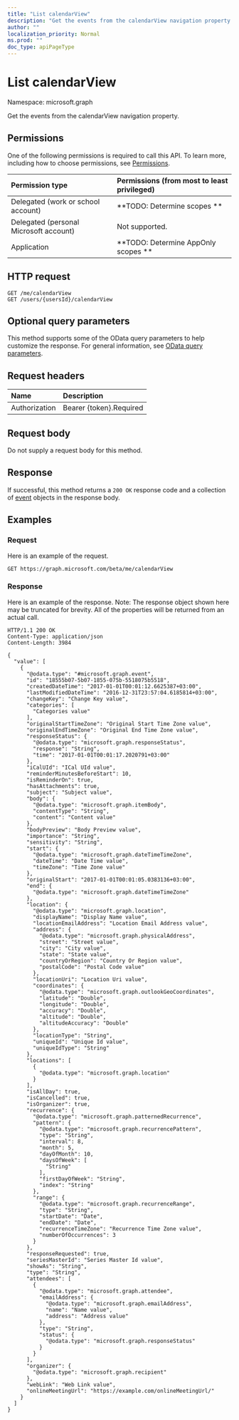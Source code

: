 ```yaml
---
title: "List calendarView"
description: "Get the events from the calendarView navigation property."
author: ""
localization_priority: Normal
ms.prod: ""
doc_type: apiPageType
---
```


# List calendarView

Namespace: microsoft.graph

Get the events from the calendarView navigation property.

## Permissions
One of the following permissions is required to call this API. To learn more, including how to choose permissions, see [Permissions](/concepts/permissions-reference.md).

|Permission type|Permissions (from most to least privileged)|
|:---|:---|
|Delegated (work or school account)|**TODO: Determine scopes **|
|Delegated (personal Microsoft account)|Not supported.|
|Application|**TODO: Determine AppOnly scopes **|

## HTTP request
<!-- {
  "blockType": "ignored"
}
-->
``` http
GET /me/calendarView
GET /users/{usersId}/calendarView
```

## Optional query parameters
This method supports some of the OData query parameters to help customize the response. For general information, see [OData query parameters](/graph/query-parameters).

## Request headers
|Name|Description|
|:---|:---|
|Authorization|Bearer {token}.Required|

## Request body
Do not supply a request body for this method.

## Response
If successful, this method returns a `200 OK` response code and a collection of [event](../resources/event.md) objects in the response body.

## Examples

### Request
Here is an example of the request.
<!-- {
  "blockType": "request",
  "name": "get_event"
}
-->
``` http
GET https://graph.microsoft.com/beta/me/calendarView
```

### Response
Here is an example of the response. Note: The response object shown here may be truncated for brevity. All of the properties will be returned from an actual call.
<!-- {
  "blockType": "response",
  "truncated": true,
  "@odata.type": "collection(microsoft.graph.event)"
}
-->
``` http
HTTP/1.1 200 OK
Content-Type: application/json
Content-Length: 3984

{
  "value": [
    {
      "@odata.type": "#microsoft.graph.event",
      "id": "18555b07-5b07-1855-075b-5518075b5518",
      "createdDateTime": "2017-01-01T00:01:12.6625387+03:00",
      "lastModifiedDateTime": "2016-12-31T23:57:04.6185814+03:00",
      "changeKey": "Change Key value",
      "categories": [
        "Categories value"
      ],
      "originalStartTimeZone": "Original Start Time Zone value",
      "originalEndTimeZone": "Original End Time Zone value",
      "responseStatus": {
        "@odata.type": "microsoft.graph.responseStatus",
        "response": "String",
        "time": "2017-01-01T00:01:17.2020791+03:00"
      },
      "iCalUId": "ICal UId value",
      "reminderMinutesBeforeStart": 10,
      "isReminderOn": true,
      "hasAttachments": true,
      "subject": "Subject value",
      "body": {
        "@odata.type": "microsoft.graph.itemBody",
        "contentType": "String",
        "content": "Content value"
      },
      "bodyPreview": "Body Preview value",
      "importance": "String",
      "sensitivity": "String",
      "start": {
        "@odata.type": "microsoft.graph.dateTimeTimeZone",
        "dateTime": "Date Time value",
        "timeZone": "Time Zone value"
      },
      "originalStart": "2017-01-01T00:01:05.0383136+03:00",
      "end": {
        "@odata.type": "microsoft.graph.dateTimeTimeZone"
      },
      "location": {
        "@odata.type": "microsoft.graph.location",
        "displayName": "Display Name value",
        "locationEmailAddress": "Location Email Address value",
        "address": {
          "@odata.type": "microsoft.graph.physicalAddress",
          "street": "Street value",
          "city": "City value",
          "state": "State value",
          "countryOrRegion": "Country Or Region value",
          "postalCode": "Postal Code value"
        },
        "locationUri": "Location Uri value",
        "coordinates": {
          "@odata.type": "microsoft.graph.outlookGeoCoordinates",
          "latitude": "Double",
          "longitude": "Double",
          "accuracy": "Double",
          "altitude": "Double",
          "altitudeAccuracy": "Double"
        },
        "locationType": "String",
        "uniqueId": "Unique Id value",
        "uniqueIdType": "String"
      },
      "locations": [
        {
          "@odata.type": "microsoft.graph.location"
        }
      ],
      "isAllDay": true,
      "isCancelled": true,
      "isOrganizer": true,
      "recurrence": {
        "@odata.type": "microsoft.graph.patternedRecurrence",
        "pattern": {
          "@odata.type": "microsoft.graph.recurrencePattern",
          "type": "String",
          "interval": 8,
          "month": 5,
          "dayOfMonth": 10,
          "daysOfWeek": [
            "String"
          ],
          "firstDayOfWeek": "String",
          "index": "String"
        },
        "range": {
          "@odata.type": "microsoft.graph.recurrenceRange",
          "type": "String",
          "startDate": "Date",
          "endDate": "Date",
          "recurrenceTimeZone": "Recurrence Time Zone value",
          "numberOfOccurrences": 3
        }
      },
      "responseRequested": true,
      "seriesMasterId": "Series Master Id value",
      "showAs": "String",
      "type": "String",
      "attendees": [
        {
          "@odata.type": "microsoft.graph.attendee",
          "emailAddress": {
            "@odata.type": "microsoft.graph.emailAddress",
            "name": "Name value",
            "address": "Address value"
          },
          "type": "String",
          "status": {
            "@odata.type": "microsoft.graph.responseStatus"
          }
        }
      ],
      "organizer": {
        "@odata.type": "microsoft.graph.recipient"
      },
      "webLink": "Web Link value",
      "onlineMeetingUrl": "https://example.com/onlineMeetingUrl/"
    }
  ]
}
```


